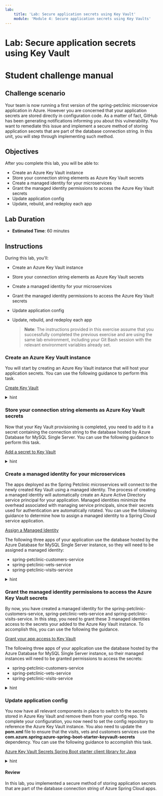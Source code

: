 ```yaml
---
lab:
    title: 'Lab: Secure application secrets using Key Vault'
    module: 'Module 4: Secure application secrets using Key Vaults'
---
```


# Lab: Secure application secrets using Key Vault
# Student challenge manual

## Challenge scenario

Your team is now running a first version of the spring-petclinic microservice application in Azure. However you are concerned that your application secrets are stored directly in configuration code. As a matter of fact, GitHub has been generating notifications informing you about this vulnerability. You want to remediate this issue and implement a secure method of storing application secrets that are part of the database connection string. In this unit, you will step through implementing such method. 

## Objectives

After you complete this lab, you will be able to:

- Create an Azure Key Vault instance
- Store your connection string elements as Azure Key Vault secrets
- Create a managed identity for your microservices
- Grant the managed identity permissions to access the Azure Key Vault secrets
- Update application config
- Update, rebuild, and redeploy each app

## Lab Duration

- **Estimated Time**: 60 minutes

## Instructions

During this lab, you'll:

- Create an Azure Key Vault instance
- Store your connection string elements as Azure Key Vault secrets
- Create a managed identity for your microservices
- Grant the managed identity permissions to access the Azure Key Vault secrets
- Update application config
- Update, rebuild, and redeploy each app

   > **Note**: The instructions provided in this exercise assume that you successfully completed the previous exercise and are using the same lab environment, including your Git Bash session with the relevant environment variables already set.

### Create an Azure Key Vault instance

You will start by creating an Azure Key Vault instance that will host your application secrets. You can use the following guidance to perform this task.

[Create Key Vault](https://docs.microsoft.com/en-us/azure/spring-cloud/tutorial-managed-identities-key-vault#set-up-your-key-vault)

<details>
<summary>hint</summary>
<br/>

1. From the Git Bash prompt, run the following command to create an Azure Key Vault instance. Note that the name of the service should be globally unique, so adjust it accordingly in case the randomly generated name is already in use. Keep in mind that the name can contain only lowercase letters, numbers and hyphens. The `$LOCATION` and `$RESOURCE_GROUP` variables contain the name of the Azure region and the resource group into which you deployed the Azure Spring Cloud service in the previous exercise of this lab.

   ```bash
   KEYVAULT_NAME=springcloudkv$RANDOM$RANDOM
   az keyvault create \
       --name $KEYVAULT_NAME \
       --resource-group $RESOURCE_GROUP \
       --location $LOCATION \
       --sku standard
   ```

   > **Note**: Wait for the provisioning to complete. This might take about 2 minutes.

</details>

### Store your connection string elements as Azure Key Vault secrets

Now that your Key Vault provisioning is completed, you need to add to it a secret containing the connection string to the database hosted by Azure Database for MySQL Single Server. You can use the following guidance to perform this task.

[Add a secret to Key Vault](https://docs.microsoft.com/en-us/azure/spring-cloud/tutorial-managed-identities-key-vault#set-up-your-key-vault)

<details>
<summary>hint</summary>
<br/>

1. Add the username and password of the Azure Database for MySQL Single Server admin account as secrets to your Key Vault by running the following commands from the Git Bash prompt:

   ```bash
   az keyvault secret set \
       --name SPRING-DATASOURCE-USERNAME \
       --value myadmin@$SQL_SERVER_NAME \
       --vault-name $KEYVAULT_NAME

   az keyvault secret set \
       --name SPRING-DATASOURCE-PASSWORD \
       --value $SQL_ADMIN_PASSWORD \
       --vault-name $KEYVAULT_NAME
   ```

</details>

### Create a managed identity for your microservices

The apps deployed as the Spring Petclinic microservices will connect to the newly created Key Vault using a managed identity. The process of creating a managed identity will automatically create an Azure Active Directory service principal for your application. Managed identities minimize the overhead associated with managing service principals, since their secrets used for authentication are automatically rotated. You can use the following guidance to determine how to assign a managed identity to a Spring Cloud service application.

[Assign a Managed Identity](https://docs.microsoft.com/en-us/azure/spring-cloud/how-to-enable-system-assigned-managed-identity?tabs=azure-cli&pivots=sc-standard-tier#add-a-system-assigned-identity)

The following three apps of your application use the database hosted by the Azure Database for MySQL Single Server instance, so they will need to be assigned a managed identity:

- spring-petclinic-customers-service
- spring-petclinic-vets-service
- spring-petclinic-visits-service

<details>
<summary>hint</summary>
<br/>

1. Assign an identity to each of the three apps by running the following commands from Git Bash shell:

   ```bash
   az spring-cloud app identity assign \
       --service $SPRING_CLOUD_SERVICE \
       --resource-group $RESOURCE_GROUP \
       --name customers-service \
       --system-assigned

   az spring-cloud app identity assign \
       --service $SPRING_CLOUD_SERVICE \
       --resource-group $RESOURCE_GROUP \
       --name visits-service \
       --system-assigned

   az spring-cloud app identity assign \
       --service $SPRING_CLOUD_SERVICE \
       --resource-group $RESOURCE_GROUP \
       --name vets-service \
       --system-assigned
   ```

1. Export the identity details to a separate environment variable for each of the apps so you can reuse it in the next part of the lab.

   ```bash
   CUSTOMERS_SERVICE_ID=$(az spring-cloud app identity show \
       --service $SPRING_CLOUD_SERVICE \
       --resource-group $RESOURCE_GROUP \
       --name customers-service \
       --output tsv \
       --query principalId)

   VETS_SERVICE_ID=$(az spring-cloud app identity show \
       --service $SPRING_CLOUD_SERVICE \
       --resource-group $RESOURCE_GROUP \
       --name vets-service \
       --output tsv \
       --query principalId)

   VISITS_SERVICE_ID=$(az spring-cloud app identity show \
       --service $SPRING_CLOUD_SERVICE \
       --resource-group $RESOURCE_GROUP \
       --name visits-service \
       --output tsv \
       --query principalId)
   ```

</details>

### Grant the managed identity permissions to access the Azure Key Vault secrets

By now, you have created a managed identity for the spring-petclinic-customers-service, spring-petclinic-vets-service and spring-petclinic-visits-service. In this step, you need to grant these 3 managed identities access to the secrets your added to the Azure Key Vault instance. To accomplish this, you can use the following the guidance.

[Grant your app access to Key Vault](https://docs.microsoft.com/en-us/azure/spring-cloud/tutorial-managed-identities-key-vault#grant-your-app-access-to-key-vault)

The following three apps of your application use the database hosted by the Azure Database for MySQL Single Server instance, so their managed instances will need to be granted permissions to access the secrets:

- spring-petclinic-customers-service
- spring-petclinic-vets-service
- spring-petclinic-visits-service

<details>
<summary>hint</summary>
<br/>

1. Grant the get and list secrets permissions in the Azure Key Vault instance to each Spring Cloud app managed identity by using Azure Key Vault access policy:

   ```bash
   az keyvault set-policy \
       --name $KEYVAULT_NAME \
       --resource-group $RESOURCE_GROUP \
       --secret-permissions get list  \
       --object-id $CUSTOMERS_SERVICE_ID

   az keyvault set-policy \
       --name $KEYVAULT_NAME \
       --resource-group $RESOURCE_GROUP \
       --secret-permissions get list  \
       --object-id $VETS_SERVICE_ID

   az keyvault set-policy \
       --name $KEYVAULT_NAME \
       --resource-group $RESOURCE_GROUP \
       --secret-permissions get list  \
       --object-id $VISITS_SERVICE_ID
   ```

</details>

### Update application config

You now have all relevant components in place to switch to the secrets stored in Azure Key Vault and remove them from your config repo. To complete your configuration, you now need to set the config repository to reference the Azure Key Vault instance. You also need to update the **pom.xml** file to ensure that the visits, vets and customers services use the **com.azure.spring:azure-spring-boot-starter-keyvault-secrets** dependency. You can use the following guidance to accomplish this task.

[Azure Key Vault Secrets Spring Boot starter client library for Java](https://github.com/Azure/azure-sdk-for-java/blob/main/sdk/spring/azure-spring-boot-starter-keyvault-secrets/README.md)

<details>
<summary>hint</summary>
<br/>

1. From the Git Bash window, in the config repository you cloned locally, use your favorite text editor to open the application.yml file. Remove the lines 83 and 84 that contain the values of the admin user account name and its password for target datasource endpoint. 

   > **Note**: The lines 83 and 84 should have the following content (where the <your-server-name> and <myadmin-password> represent the name of the Azure Database for MySQL Single Server instance and the password you assigned to the myadmin account during its provisioning, respectively):

   ```yaml
    username: myadmin@<your-server-name>
    password: <myadmin-password>
   ```

1. Save the changes and push the updates you made to the **application.yml** file to your private GitHub repo by running the following commands from the Git Bash prompt:

   ```bash
   git add .
   git commit -m 'removed azure mysql credentials'
   git push
   ```

1. From the Git Bash window, in the config repository you cloned locally, use your favorite text editor to open again the application.yml file and append the following lines to it (where the `<key-vault-name>` placeholder represents the name of the Azure Key Vault you provisioned earlier in this exercise):

   ```yaml
   azure:
     keyvault:
       enabled: true
       uri: https://<key-vault-name>.vault.azure.net/
   ```

1. Commit and push these changes to your remote config repository.

   ```bash
   git add .
   git commit -m 'added key vault'
   git push
   ```

### Update, rebuild, and redeploy each app

1. From the Git Bash window, in the config repository you cloned locally, use your favorite text editor to open **pom.xml** files of the customers, visits and vets services (within the spring-petclinic-customers-service, spring-petclinic-visits-service, and spring-petclinic-vets-service directories). For each, add the following dependencies (within the **<dependencies> </dependencies>** section) and save the change .

   ```xml
           <dependency>
              <groupId>com.azure.spring</groupId>
              <artifactId>azure-spring-boot-starter-keyvault-secrets</artifactId>
              <version>3.14.0</version>
           </dependency>
   ```

1. From the Git Bash window, in the config repository you cloned locally, use your favorite text editor to open the pom.xml file in the root directory of the cloned repo. Add to the file a dependency to **com.azure.spring**. This should be added within the **<dependencies><dependencyManagement></dependencies></dependencyManagement>** section.

   ```xml
       <dependencies>
           <dependencyManagement>
               //... existing dependencies

               <dependency>
                   <groupId>com.azure.spring</groupId>
                   <artifactId>azure-spring-boot-bom</artifactId>
                   <version>${azure.version}</version>
                   <type>pom</type>
                   <scope>import</scope>
               </dependency>

           </dependencies>
       </dependencyManagement>
   ```

1. In the same file, add a property for the **azure.version**. This should be added within the **<properties></properties>** section.

   ```xml
   <azure.version>3.13.0</azure.version>
   ```

1. Save the changes to the **pom.xml** file and close it.

1. Rebuild the services by running the following command in the root directory of the application.

   ```bash
   cd ~/spring-petclinic-microservices/
   mvn clean package -DskipTests
   ```

1. Verify that the build succeeds by reviewing the output of the `mvn clean package -DskipTests` command, which should have the following format: 

   ```bash
   [INFO] Reactor Summary for spring-petclinic-microservices 2.6.3:
   [INFO]
   [INFO] spring-petclinic-microservices ..................... SUCCESS [  0.505 s]
   [INFO] spring-petclinic-admin-server ...................... SUCCESS [  4.302 s]
   [INFO] spring-petclinic-customers-service ................. SUCCESS [  5.900 s]
   [INFO] spring-petclinic-vets-service ...................... SUCCESS [  3.650 s]
   [INFO] spring-petclinic-visits-service .................... SUCCESS [  3.520 s]
   [INFO] spring-petclinic-config-server ..................... SUCCESS [  1.122 s]
   [INFO] spring-petclinic-discovery-server .................. SUCCESS [  1.416 s]
   [INFO] spring-petclinic-api-gateway ....................... SUCCESS [  7.646 s]
   [INFO] ------------------------------------------------------------------------
   [INFO] BUILD SUCCESS
   [INFO] ------------------------------------------------------------------------
   [INFO] Total time:  28.985 s
   [INFO] Finished at: 2022-05-15T02:17:43Z
   [INFO] ------------------------------------------------------------------------
   ```

1. Redeploy the customers, visits and vets services to their respective apps in your Spring Cloud service by running the following commands:

   ```bash
   az spring-cloud app deploy --service $SPRING_CLOUD_SERVICE \
                              --resource-group $RESOURCE_GROUP \
                              --name customers-service \
                              --runtime-version Java_11 \
                              --no-wait \
                              --artifact-path spring-petclinic-customers-service/target/spring-petclinic-customers-service-2.6.3.jar \
                              --env SPRING_PROFILES_ACTIVE=mysql

   az spring-cloud app deploy --service $SPRING_CLOUD_SERVICE \
                              --resource-group $RESOURCE_GROUP \
                              --name visits-service \
                              --runtime-version Java_11 \
                              --no-wait \
                              --artifact-path spring-petclinic-visits-service/target/spring-petclinic-visits-service-2.6.3.jar \
                              --env SPRING_PROFILES_ACTIVE=mysql

   az spring-cloud app deploy --service $SPRING_CLOUD_SERVICE \
                              --resource-group $RESOURCE_GROUP \
                              --name vets-service \
                              --runtime-version Java_11 \
                              --no-wait \
                              --artifact-path spring-petclinic-vets-service/target/spring-petclinic-vets-service-2.6.3.jar \
                              --env SPRING_PROFILES_ACTIVE=mysql
   ```

1. Retest your application through its public endpoint. Ensure that the application is functional, while the connection string secrets are retrieved from Azure Key Vault.

1. To verify that this is the case, in the Azure Portal, navigate to the page of the Azure Key Vault instance you provisioned. On the Overview page, select the **Monitoring** tab and review the graph representing requests for access to the vault's secrets.

</details>

#### Review

In this lab, you implemented a secure method of storing application secrets that are part of the database connection string of Azure Spring Cloud apps.

